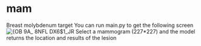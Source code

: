 # mam
Breast molybdenum target
You can run main.py to get the following screen
![{OB 9A_` 8NFL DX`6$1_JR](https://user-images.githubusercontent.com/50825801/160278736-3c4edff0-906c-4486-ab5f-8e152d14f864.png)
Select a mammogram (227*227) and the model returns the location and results of the lesion 
